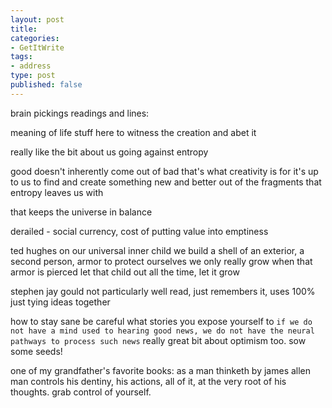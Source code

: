 ```yaml
---
layout: post
title: 
categories:
- GetItWrite
tags:
- address
type: post
published: false
---
```

brain pickings readings and lines:

meaning of life stuff
here to witness the creation and abet it

really like the bit about us going against entropy

good doesn't inherently come out of bad 
that's what creativity is for
it's up to us to find and create something new and better
out of the fragments that entropy leaves us with 

that keeps the universe in balance

derailed - social currency, cost of putting value into emptiness

ted hughes on our universal inner child
we build a shell of an exterior, a second person, armor to protect ourselves
we only really grow when that armor is pierced
let that child out all the time, let it grow

stephen jay gould
not particularly well read, just remembers it, uses 100%
just tying ideas together

how to stay sane
be careful what stories you expose yourself to
`if we do not have a mind used to hearing good news,
we do not have the neural pathways to process such news`
really great bit about optimism too. sow some seeds!

one of my grandfather's favorite books: as a man thinketh by james allen
man controls his dentiny, his actions, all of it, at the very root of his thoughts. grab control of yourself.